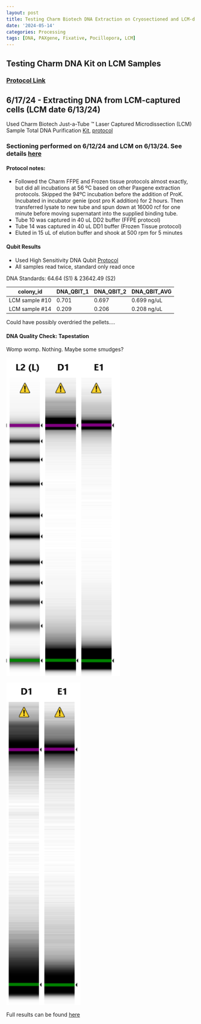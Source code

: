 ```yaml
---
layout: post
title: Testing Charm Biotech DNA Extraction on Cryosectioned and LCM-d P. acuta 
date: '2024-05-14'
categories: Processing
tags: [DNA, PAXgene, Fixative, Pocillopora, LCM]
---
```


## Testing Charm DNA Kit on LCM Samples

### [Protocol Link](https://zdellaert.github.io/ZD_Putnam_Lab_Notebook/Charm-LCM-DNA-Kit-Protocol/)

## 6/17/24 - Extracting DNA from LCM-captured cells (LCM date 6/13/24)

Used Charm Biotech Just-a-Tube ™ Laser Captured Microdissection (LCM) Sample Total DNA Purification [Kit](https://www.charmbiotech.com/lcm-rna.htm), [protocol](https://github.com/zdellaert/ZD_Putnam_Lab_Notebook/blob/master/protocols/Charm_Biotech_LCM_DNA_Kit.pdf)

### Sectioning performed on 6/12/24 and LCM on 6/13/24. See details [here](https://zdellaert.github.io/ZD_Putnam_Lab_Notebook/LCM-Test-2/) 

#### Protocol notes:

- Followed the Charm FFPE and Frozen tissue protocols almost exactly, but did all incubations at 56 ºC based on other Paxgene extraction protocols. Skipped the 94ºC incubation before the addition of ProK. Incubated in incubator genie (post pro K addition) for 2 hours. Then transferred lysate to new tube and spun down at 16000 rcf for one minute before moving supernatant into the supplied binding tube.
- Tube 10 was captured in 40 uL DD2 buffer (FFPE protocol)
- Tube 14 was captured in 40 uL DD1 buffer (Frozen Tissue protocol)
- Eluted in 15 uL of elution buffer and shook at 500 rpm for 5 minutes
  
#### Qubit Results

- Used High Sensitivity DNA Qubit [Protocol](https://zdellaert.github.io/ZD_Putnam_Lab_Notebook/Qubit-Protocol/)
- All samples read twice, standard only read once

 DNA Standards: 64.64 (S1) & 23642.49 (S2)

| colony_id | DNA_QBIT_1 | DNA_QBIT_2 | DNA_QBIT_AVG |
|-----------|------------|------------|--------------|
| LCM sample #10  |  0.701 |  0.697   |  0.699 ng/uL |
| LCM sample #14  |  0.209 |  0.206   |  0.208 ng/uL | <-- I find this odd since there was a huge visible pellet for this tube during the extraction

Could have possibly overdried the pellets....

#### DNA Quality Check: Tapestation

Womp womp. Nothing. Maybe some smudges?

![22024-06-17-DNACharm.JPG](https://github.com/zdellaert/ZD_Putnam_Lab_Notebook/blob/master/images/tapestation/2024-06-17-DNACharm.JPG?raw=true)

![22024-06-17-DNACharm-HC.JPG](https://github.com/zdellaert/ZD_Putnam_Lab_Notebook/blob/master/images/tapestation/2024-06-17-DNACharm-HC.JPG?raw=true)

Full results can be found [here](https://github.com/zdellaert/ZD_Putnam_Lab_Notebook/blob/master/images/tapestation/2024-06-17-DNA.pdf)

